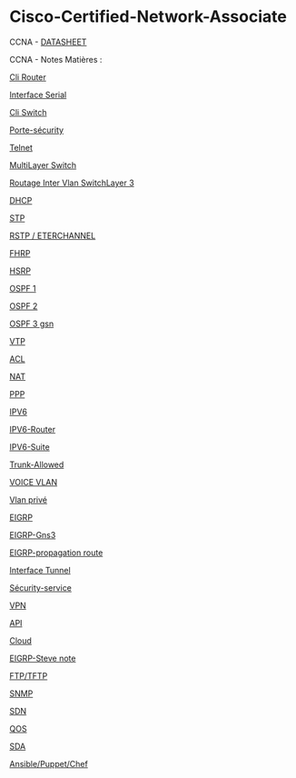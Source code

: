 
# Cisco-Certified-Network-Associate

CCNA - [DATASHEET](https://github.com/vandcj/Cisco-Certified-Network-Associate/blob/main/assets/%23%20Notable/README)


CCNA - Notes Matières :

[Cli Router](https://github.com/vandcj/Cisco-Certified-Network-Associate/blob/main/assets/%23%20Notable/20210305%20CLI%20ROUTEUR%20COMMAND.md)

[Interface Serial](https://github.com/vandcj/Cisco-Certified-Network-Associate/blob/main/assets/%23%20Notable/20210306%20interface%20serial%20commandes.md)

[Cli Switch](https://github.com/vandcj/Cisco-Certified-Network-Associate/blob/main/assets/%23%20Notable/20210309%20CLI%20SWITCH%20CISCO.md)

[Porte-sécurity](https://github.com/vandcj/Cisco-Certified-Network-Associate/blob/main/20210312%20Port-s%C3%A9curity%E2%80%BAswitch.md) 

[Telnet](https://github.com/vandcj/Cisco-Certified-Network-Associate/blob/main/assets/%23%20Notable/20210312.2%20TELNET.md)

[MultiLayer Switch](https://github.com/vandcj/Cisco-Certified-Network-Associate/blob/main/assets/%23%20Notable/20210315%20MULTY%20LAYER%20SWITCH.md)

[Routage Inter Vlan SwitchLayer 3](https://github.com/vandcj/Cisco-Certified-Network-Associate/blob/main/assets/%23%20Notable/20210318%20routage%20inter%20VLAN%20switch%20layer%203.md)

[DHCP](https://github.com/vandcj/Cisco-Certified-Network-Associate/blob/main/assets/%23%20Notable/20210319%20DHCP.md)

[STP](https://github.com/vandcj/Cisco-Certified-Network-Associate/blob/main/assets/%23%20Notable/20210324.2%20STP.md)

[RSTP / ETERCHANNEL](https://github.com/vandcj/Cisco-Certified-Network-Associate/blob/main/assets/%23%20Notable/20210330%20RSTP%20ETERCHANNEL%20SVP.md)

[FHRP](https://github.com/vandcj/Cisco-Certified-Network-Associate/blob/main/assets/%23%20Notable/20210330.3%20FHRP%20first%20hop%20redundancy%20protocols.md)

[HSRP](https://github.com/vandcj/Cisco-Certified-Network-Associate/blob/main/assets/%23%20Notable/20210414.2%20HSRP%20fhrp%20commande.md)


[OSPF 1](https://github.com/vandcj/Cisco-Certified-Network-Associate/blob/main/assets/%23%20Notable/20210402%20%20OSPFgeneralit%C3%A9%20protocol%20de%20routage%20%5B%20v2%20%3D%20ipv4%20%2C%20v3%20%3D%20ipv6%5D.md)

[OSPF 2](https://github.com/vandcj/Cisco-Certified-Network-Associate/blob/main/assets/%23%20Notable/20210402.2%20OSPF%20exercices%20packet%20tracer.md)

[OSPF 3 gsn](https://github.com/vandcj/Cisco-Certified-Network-Associate/blob/main/assets/%23%20Notable/20210402.2%20OSPF%20exercices%20packet%20tracer.md)

[VTP](https://github.com/vandcj/Cisco-Certified-Network-Associate/blob/main/assets/%23%20Notable/20210406.2%20VTP%20(%20cisco%20).md)

[ACL](https://github.com/vandcj/Cisco-Certified-Network-Associate/blob/main/assets/%23%20Notable/20210419%20Acces-lists%20ACL.md)

[NAT](https://github.com/vandcj/Cisco-Certified-Network-Associate/blob/main/assets/%23%20Notable/20210419.2%20NAT%20et%20ACL.md)

[PPP](https://github.com/vandcj/Cisco-Certified-Network-Associate/blob/main/assets/%23%20Notable/20210428%20PPP.md)
	
[IPV6](https://github.com/vandcj/Cisco-Certified-Network-Associate/blob/main/assets/%23%20Notable/20210503%20IPV6.md)
	
[IPV6-Router](https://github.com/vandcj/Cisco-Certified-Network-Associate/blob/main/assets/%23%20Notable/20210503.2%20IPV6%20ROUTEUR.md)

[IPV6-Suite](https://github.com/vandcj/Cisco-Certified-Network-Associate/blob/main/assets/%23%20Notable/20210505%20Ipv6%20Suite.md)

[Trunk-Allowed](https://github.com/vandcj/Cisco-Certified-Network-Associate/blob/main/assets/%23%20Notable/20210519.2%20TRUNK%20ALLOWED.md)
	
[VOICE VLAN](https://github.com/vandcj/Cisco-Certified-Network-Associate/blob/main/assets/%23%20Notable/20210519.3%20VOICE%20VLAN.md)
	
[Vlan privé](https://github.com/vandcj/Cisco-Certified-Network-Associate/blob/main/assets/%23%20Notable/20210519.3%20vlan%20priv%C3%A9.md)
	
[EIGRP](https://github.com/vandcj/Cisco-Certified-Network-Associate/blob/main/assets/%23%20Notable/20210601%20EIGRP.md)
	
[EIGRP-Gns3](https://github.com/vandcj/Cisco-Certified-Network-Associate/blob/main/assets/%23%20Notable/20210602%20EIGRP%20SUITE%20EXO%20GNS3.md)
	
[EIGRP-propagation route](https://github.com/vandcj/Cisco-Certified-Network-Associate/blob/main/assets/%23%20Notable/20210602.2%20EIGRP%20Propagation%20route%20par%20default%20GNS%20EXO.md)
	
[Interface Tunnel](https://github.com/vandcj/Cisco-Certified-Network-Associate/blob/main/assets/%23%20Notable/20210609%20Exercices%20Gns3.md)
	
[Sécurity-service](https://github.com/vandcj/Cisco-Certified-Network-Associate/blob/main/assets/%23%20Notable/20210609%20S%C3%A9curity%20Service.md)
	
[VPN](https://github.com/vandcj/Cisco-Certified-Network-Associate/blob/main/assets/%23%20Notable/20210609.2%20VPN.md)

[API](https://github.com/vandcj/Cisco-Certified-Network-Associate/blob/main/assets/%23%20Notable/20210610%20Api.md)
	
[Cloud](https://github.com/vandcj/Cisco-Certified-Network-Associate/blob/main/assets/%23%20Notable/20210621%20CLOUD%20chapter%2015%20du%20livre.md)
	
[EIGRP-Steve note](https://github.com/vandcj/Cisco-Certified-Network-Associate/blob/main/assets/%23%20Notable/eigrp%20STEVE.md)
	
[FTP/TFTP](https://github.com/vandcj/Cisco-Certified-Network-Associate/blob/main/assets/%23%20Notable/ftp.md)
	
[SNMP](https://github.com/vandcj/Cisco-Certified-Network-Associate/blob/main/assets/%23%20Notable/20210623%20SNMP%20Chapter%2012%20(Simple%20Network%20Management%20Protocol).md)
	
[SDN](https://github.com/vandcj/Cisco-Certified-Network-Associate/blob/main/assets/%23%20Notable/20210628%20SDN%20et%20Controller%20bases%20network.md)
	
[QOS](https://github.com/vandcj/Cisco-Certified-Network-Associate/blob/main/assets/%23%20Notable/20210629%20QOS.md)
	
[SDA](https://github.com/vandcj/Cisco-Certified-Network-Associate/blob/main/assets/%23%20Notable/20210701%20SDA%20fabric%2C%20underlay%2C%20overlay.md)
	
[Ansible/Puppet/Chef](https://github.com/vandcj/Cisco-Certified-Network-Associate/blob/main/assets/%23%20Notable/20210705%20Ansible%20Puppet%20%26%20Chef.md)


